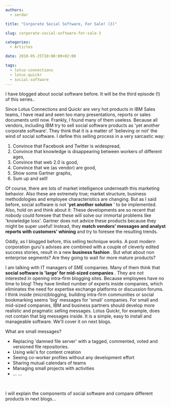 ```yaml
---
authors:
  - serdar

title: "Corporate Social Software, For Sale! (3)"

slug: corporate-social-software-for-sale-3

categories:
  - Articles

date: 2010-05-25T10:00:00+02:00

tags:
  - lotus-connections
  - lotus-quickr
  - social-software
---
```


I have blogged about social software before. It will be the third episode (!) of this series..

Since Lotus Connections and Quickr are very hot products in IBM Sales teams, I have read and seen too many presentations, reports or sales documents until now. Frankly, I found many of them useless. Because all vendors, including IBM try to sell social software products as 'yet another corporate software'. They think that it is a matter of 'believing or not' the wind of social software. I define this selling process in a very sarcastic way:
<!-- more -->
1. Convince that Facebook and Twitter is widespread,
2. Convince that knowledge is disappearing between workers of different ages,
3. Convince that web 2.0 is good,
4. Convince that we (as vendor) are good,
5. Show some Gartner graphs,
6. Sum up and sell!

Of course, there are lots of market intelligence underneath this marketing behavior. Also these are extremely true; market structure, business methodologies and employee characteristics are changing. But as I said before, social software is not '**yet another solution** ' to be implemented. Also, hold on and think about it: These developments are so recent that nobody could foresee that these will solve our immortal problems like 'knowledge loss'. Gartner does not advice these products because they might be super useful! Instead, they **match vendors' messages and analyst reports with customers' whining** and try to foresee the resulting trends.

Oddly, as I blogged before, this selling technique works. A post modern corporation guru's advises are combined with a couple of cleverly edited success stories, result in a new **business fashion** . But what about non enterprise segments? Are they going to wait for more mature products?

I am talking with IT managers of SME companies. Many of them think that **social software is 'large' for mid-sized companies** . They are not interested in opening intra-firm blogging sites. Because employees have no time to blog! They have limited number of experts inside companies, which eliminates the need for expertise exchange platforms or discussion forums. I think inside (micro)blogging, building intra-firm communities or social bookmarking seems 'big' messages for 'small' companies. For small and mid-sized companies, IBM and business partners should develop more realistic and pragmatic selling messages. Lotus Quickr, for example, does not contain that big messages inside. It is a simple, easy to install and manageable software. We'll cover it on next blogs.

What are small messages?

* Replacing 'damned file server' with a tagged, commented, voted and versioned file repositories.
* Using wiki's for content creation
* Seeing co-worker profiles without any development effort
* Sharing mutual calendars of teams
* Managing small projects with activities
* ... ...

<br />

I will explain the components of social software and compare different products in next blogs...

